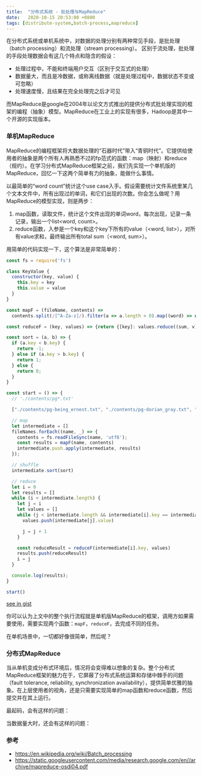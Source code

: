 ```yaml
---
title:  "分布式系统 - 批处理与MapReduce"
date:   2020-10-15 20:53:00 +0800
tags: [distribute-system,batch-process,mapreduce]
---
```


在分布式系统或单机系统中，对数据的处理分别有两种常见手段，是批处理（batch processing）和流处理（stream processing）。
区别于流处理，批处理的手段处理数据会有这几个特点和隐含的假设：
- 处理过程中，不能和终端用户交互（区别于交互式的处理）
- 数据量大，而且是冷数据，或称离线数据（就是处理过程中，数据状态不变或可忽略）
- 处理速度慢，且结果在完全处理完之后才可见

而MapReduce是google在2004年以论文方式推出的提供分布式批处理实现的框架的编程（抽象）模型。MapReduce在工业上的实现有很多，Hadoop是其中一个开源的实现版本。

### 单机MapReduce

MapReduce的编程框架将大数据处理的“石器时代”带入“青铜时代”。它提供给使用者的抽象是两个所有人再熟悉不过的fp范式的函数：map（映射）和reduce（规约）。在学习分布式MapReduce框架之前，我们先实现一个单机版的MapReduce，回忆一下这两个简单有力的抽象，能做什么事情。

以最简单的“word count”统计这个use case入手。假设需要统计文件系统里某几个文本文件中，所有出现过的单词，和它们出现的次数。你会怎么做呢？用MapReduce的模型实现，则是两步：

1. map函数，读取文件，统计这个文件出现的单词word，每次出现，记录一条记录，输出一个list<word, count>。
2. reduce函数，入参是一个key和这个key下所有的value（<word, list<count>>），对所有value求和，最终输出所有total sum（<word, sum>）。

用简单的代码实现一下，这个算法是非常简单的：

~~~ js
const fs = require('fs')

class KeyValue {
  constructor(key, value) {
    this.key = key
    this.value = value
  }
}

const mapF = (fileName, contents) =>
  contents.split(/[^A-Za-z]/).filter(a => a.length > 0).map((word) => new KeyValue(word, 1))

const reduceF = (key, values) => {return {[key]: values.reduce((sum, v) => sum + v)}}

const sort = (a, b) => {
  if (a.key < b.key) {
    return -1;
  } else if (a.key > b.key) {
    return 1;
  } else {
    return 0;
  }
}

const start = () => {
  // './contents/pg*.txt'

  ["./contents/pg-being_ernest.txt", "./contents/pg-dorian_gray.txt", "./contents/pg-frankenstein.txt"]

  // map
  let intermediate = []
  fileNames.forEach((name, _) => {
    contents = fs.readFileSync(name, 'utf8');
    const results = mapF(name, contents)
    intermediate.push.apply(intermediate, results)
  });

  // shuffle
  intermediate.sort(sort)

  // reduce
  let i = 0
  let results = []
  while (i < intermediate.length) {
    let j = i
    let values = []
    while (j < intermediate.length && intermediate[i].key == intermediate[j].key) {
      values.push(intermediate[j].value)

      j = j + 1
    }

    const reduceResult = reduceF(intermediate[i].key, values)
    results.push(reduceResult)
    i = j
  }

  console.log(results);
}

start()

~~~

[see in gist](https://gist.github.com/afghl/707448616df319ccaee4a72d0a24e148)

你可以认为上文中的整个执行流程就是单机版MapReduce的框架，调用方如果需要使用，需要实现两个函数：`mapF`，`reduceF`，去完成不同的任务。

在单机场景中，一切都好像很简单，然后呢？

### 分布式MapReduce

当从单机变成分布式环境后，情况将会变得难以想象的复杂。整个分布式MapReduce框架的魅力在于，它屏蔽了分布式系统运算和存储中棘手的问题（fault tolerance, reliability, synchronization  availability），提供简单优雅的抽象。在上层使用者的视角，还是只需要实现简单的map函数和reduce函数，然后提交并在其上运行。

最起码，会有这样的问题：

当数据量大时，还会有这样的问题：



### 参考
- https://en.wikipedia.org/wiki/Batch_processing
- https://static.googleusercontent.com/media/research.google.com/en//archive/mapreduce-osdi04.pdf
